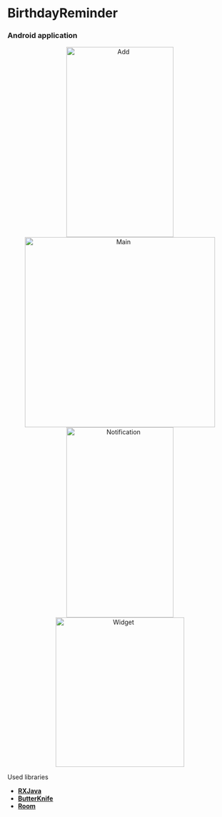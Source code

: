 # BirthdayReminder


### Android application

<p align="middle">
  <img src="https://i.imgur.com/PSAhlho.png" width="240" height="426" title="Add">
  <img src="https://i.imgur.com/Btvw9o2.png" height="426" title="Main">
  <img src="https://i.imgur.com/MnOPXWN.png" width="240" height="426" title="Notification">
  <img src="https://i.imgur.com/sCPLjCU.png" width="288" height="335" title="Widget">
</p>

Used libraries
- **[RXJava](https://github.com/ReactiveX/RxJava)**
- **[ButterKnife](http://jakewharton.github.io/butterknife/)**
- **[Room](https://developer.android.com/topic/libraries/architecture/room)**
